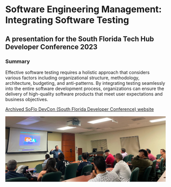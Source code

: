 
# Software Engineering Management: Integrating Software Testing
## A presentation for the South Florida Tech Hub Developer Conference 2023

### Summary

Effective software testing requires a holistic approach that considers various factors including organizational structure, methodology, architecture, budgeting, and anti-patterns. By integrating testing seamlessly into the entire software development process, organizations can ensure the delivery of high-quality software products that meet user expectations and business objectives.

[Archived SoFlo DevCon (South Florida Developer Conference) website](https://web.archive.org/web/20230605164955/https://techhubsouthflorida.org/meetups/soflodevcon/)

<picture>
 <img alt="Picture of presentation" src="2023-04-15-Integrating-Software-Testing.jpg">
</picture>

